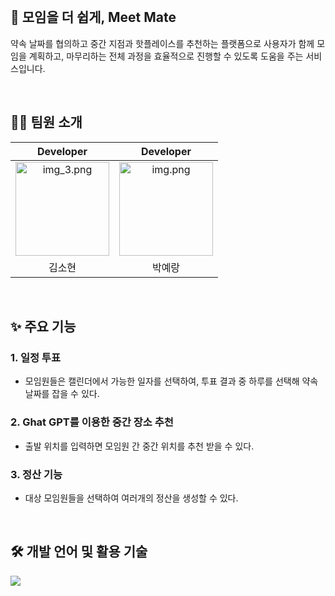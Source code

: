 
<!--### 📌 [MEMA 서비스 사용해보기](https://meet-mate-mema.vercel.app) -->

<br />

## 🧩 모임을 더 쉽게, Meet Mate

약속 날짜를 협의하고 중간 지점과 핫플레이스를 추천하는 플랫폼으로 사용자가 함께 모임을 계획하고, 마무리하는 전체 과정을 효율적으로 진행할 수 있도록 도움을 주는 서비스입니다.

<br />

## 🧑‍💻 팀원 소개

|                                              Developer                                              |                                               Developer                                              |
|:----------------------------------------------------------------------------------------------------------:|:---------------------------------------------------------------------------------------------------------:|
| <img alt="img_3.png" height="150" src="https://github.com/user-attachments/assets/eaac423e-e3c8-40a2-af60-18ff89ed73e7" width="150"/> | <img alt="img.png" height="150" src="https://github.com/user-attachments/assets/4563054c-f19f-42b1-84ea-b1a0d59f918f" width="150" /> |
|                                                    김소현                                                     |                                                    박예랑                                                    |

<br />

## ✨ 주요 기능
### 1. 일정 투표
- 모임원들은 캘린더에서 가능한 일자를 선택하여, 투표 결과 중 하루를 선택해 약속 날짜를 잡을 수 있다.


### 2. Ghat GPT를 이용한 중간 장소 추천
- 출발 위치를 입력하면 모임원 간 중간 위치를 추천 받을 수 있다.


### 3. 정산 기능
- 대상 모임원들을 선택하여 여러개의 정산을 생성할 수 있다.

<br />


## 🛠️ 개발 언어 및 활용 기술

 <img src="https://go-skill-icons.vercel.app/api/icons?i=ts,nextjs,styledcomponents,zustand,reactquery,githubactions,vercel,slack,github,notion&titles=true"/>
